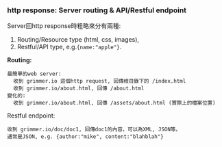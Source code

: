 ### http response: Server routing & API/Restful endpoint

Server回http response時粗略來分有兩種:

1. Routing/Resource type (html, css, images), 
2. Restful/API type, e.g.`{name:"apple"}`.

**Routing:**
~~~
最簡單的web server: 
  收到 grimmer.io 這個http request, 回傳根目錄下的 /index.html 
  收到 grimmer.io/about.html, 回傳 /about.html
變化的:  
  收到 grimmer.io/about.html, 回傳 /assets/about.html (實際上的檔案位置)
~~~

Restful endpoint:
~~~ 
收到 grimmer.io/doc/doc1, 回傳doc1的內容，可以為XML, JSON等。 
通常是JSON, e.g. {author:"mike", content:"blahblah"}
~~~